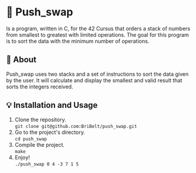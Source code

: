 # 🔁 Push_swap
Is a program, written in C, for the 42 Cursus that orders a stack of numbers from smallest to greatest with limited operations.
The goal for this program is to sort the data with the minimum number of operations.

## 📝 About
Push_swap uses two stacks and a set of instructions to sort the data given by the user. It will calculate and display the smallest and valid result that sorts the integers received.

## 💡 Installation and Usage
  1. Clone the repository.<br />
  ``` git clone git@github.com:BriBelt/push_swap.git ```
  2. Go to the project's directory.<br />
   ``` cd push_swap ```
  3. Compile the project.<br />
  ``` make ```   
  4. Enjoy!<br />
  ``` ./push_swap 0 4 -3 7 1 5 ```
